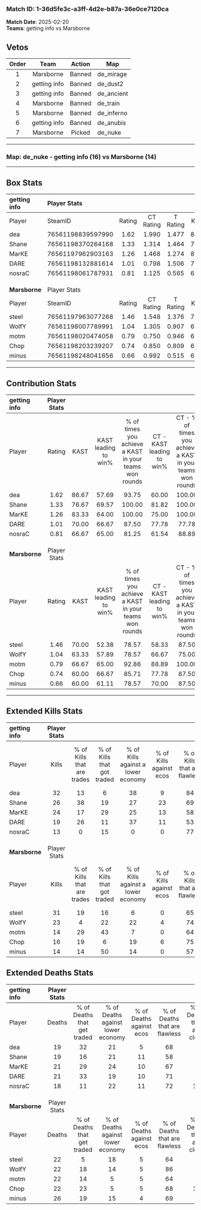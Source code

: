### Match ID: 1-36d5fe3c-a3ff-4d2e-b87a-36e0ce7120ca  
**Match Date**: 2025-02-20  
**Teams**: getting info vs Marsborne  

## Vetos  

| Order | Team | Action | Map |
| :---: | :--: | :----: | --- |
| 1 | Marsborne | Banned | de_mirage |
| 2 | getting info | Banned | de_dust2 |
| 3 | getting info | Banned | de_ancient |
| 4 | Marsborne | Banned | de_train |
| 5 | Marsborne | Banned | de_inferno |
| 6 | getting info | Banned | de_anubis |
| 7 | Marsborne | Picked | de_nuke |

---  

### **Map**: de_nuke - getting info (16) vs Marsborne (14)  
---  

## Box Stats  

| **getting info** | Player Stats      |        |           |          |       |       |       |         |        |      |     |
| :- | :- | :-: | :-: | :-: | :-: | :-: | :-: | :-: | :-: | :-: | :-: |
| Player           | SteamID           | Rating | CT Rating | T Rating | KAST  |  ADR  | Kills | Assists | Deaths | K/D  | HS% |
| dea              | 76561198839597990 |  1.62  |   1.990   |  1.477   | 86.67 | 100.2 |  32   |    6    |   19   | 1.68 | 43  |
| Shane            | 76561198370264168 |  1.33  |   1.314   |  1.464   | 76.67 | 84.0  |  26   |   10    |   19   | 1.37 | 61  |
| MarKE            | 76561197962903163 |  1.26  |   1.468   |  1.274   | 83.33 | 79.0  |  24   |    7    |   21   | 1.14 | 41  |
| DARE             | 76561198132881614 |  1.01  |   0.798   |  1.506   | 70.00 | 73.1  |  19   |   10    |   21   | 0.90 | 57  |
| nosraC           | 76561198061787931 |  0.81  |   1.125   |  0.565   | 66.67 | 57.2  |  13   |    7    |   18   | 0.72 | 38  |
|                  |                   |        |           |          |       |       |       |         |        |      |     |
|                  |                   |        |           |          |       |       |       |         |        |      |     |
|                  |                   |        |           |          |       |       |       |         |        |      |     |
| **Marsborne**    | Player Stats      |        |           |          |       |       |       |         |        |      |     |
| Player           | SteamID           | Rating | CT Rating | T Rating | KAST  |  ADR  | Kills | Assists | Deaths | K/D  | HS% |
| steel            | 76561197963077268 |  1.46  |   1.548   |  1.376   | 70.00 | 114.8 |  31   |    6    |   22   | 1.41 | 64  |
| WolfY            | 76561198007789991 |  1.04  |   1.305   |  0.907   | 63.33 | 69.7  |  23   |    5    |   22   | 1.05 | 52  |
| motm             | 76561198020474058 |  0.79  |   0.750   |  0.946   | 66.67 | 64.8  |  14   |    8    |   22   | 0.64 | 42  |
| Chop             | 76561198203239207 |  0.74  |   0.850   |  0.809   | 60.00 | 49.8  |  16   |    3    |   22   | 0.73 | 43  |
| minus            | 76561198248041656 |  0.66  |   0.992   |  0.515   | 60.00 | 62.6  |  14   |    7    |   26   | 0.54 | 42  |
---  

## Contribution Stats  

| **getting info** | Player Stats |       |                      |                                                        |                           |                                                             |                          |                                                            |
| :- | :-: | :-: | :-: | :-: | :-: | :-: | :-: | :-: |
| Player           |    Rating    | KAST  | KAST leading to win% | % of times you achieve a KAST in your teams won rounds | CT - KAST leading to win% | CT - % of times you achieve a KAST in your teams won rounds | T - KAST leading to win% | T - % of times you achieve a KAST in your teams won rounds |
| dea              |     1.62     | 86.67 |        57.69         |                         93.75                          |           60.00           |                           100.00                            |          54.55           |                           85.71                            |
| Shane            |     1.33     | 76.67 |        69.57         |                         100.00                         |           81.82           |                           100.00                            |          58.33           |                           100.00                           |
| MarKE            |     1.26     | 83.33 |        64.00         |                         100.00                         |           75.00           |                           100.00                            |          53.85           |                           100.00                           |
| DARE             |     1.01     | 70.00 |        66.67         |                         87.50                          |           77.78           |                            77.78                            |          58.33           |                           100.00                           |
| nosraC           |     0.81     | 66.67 |        65.00         |                         81.25                          |           61.54           |                            88.89                            |          71.43           |                           71.43                            |
|                  |              |       |                      |                                                        |                           |                                                             |                          |                                                            |
|                  |              |       |                      |                                                        |                           |                                                             |                          |                                                            |
|                  |              |       |                      |                                                        |                           |                                                             |                          |                                                            |
| **Marsborne**    | Player Stats |       |                      |                                                        |                           |                                                             |                          |                                                            |
| Player           |    Rating    | KAST  | KAST leading to win% | % of times you achieve a KAST in your teams won rounds | CT - KAST leading to win% | CT - % of times you achieve a KAST in your teams won rounds | T - KAST leading to win% | T - % of times you achieve a KAST in your teams won rounds |
| steel            |     1.46     | 70.00 |        52.38         |                         78.57                          |           58.33           |                            87.50                            |          44.44           |                           66.67                            |
| WolfY            |     1.04     | 63.33 |        57.89         |                         78.57                          |           66.67           |                            75.00                            |          50.00           |                           83.33                            |
| motm             |     0.79     | 66.67 |        65.00         |                         92.86                          |           88.89           |                           100.00                            |          45.45           |                           83.33                            |
| Chop             |     0.74     | 60.00 |        66.67         |                         85.71                          |           77.78           |                            87.50                            |          55.56           |                           83.33                            |
| minus            |     0.66     | 60.00 |        61.11         |                         78.57                          |           70.00           |                            87.50                            |          50.00           |                           66.67                            |
---  

## Extended Kills Stats  

| **getting info** | Player Stats |                            |                            |                                    |                         |                              |                                 |                                       |                    |           |
| :- | :-: | :-: | :-: | :-: | :-: | :-: | :-: | :-: | :-: | :-: |
| Player           |    Kills     | % of Kills that are trades | % of Kills that got traded | % of Kills against a lower economy | % of Kills against ecos | % of Kills that are flawless | % of Kills that are close duels | % of Kills that are assisted by flash | Pistol Round Kills | AWP Kills |
| dea              |      32      |             13             |             6              |                 38                 |            9            |              84              |                0                |                   0                   |         2          |     9     |
| Shane            |      26      |             38             |             19             |                 27                 |           23            |              69              |                8                |                   0                   |         2          |     0     |
| MarKE            |      24      |             17             |             29             |                 25                 |           13            |              58              |               13                |                   0                   |         0          |     0     |
| DARE             |      19      |             26             |             11             |                 37                 |           11            |              53              |               11                |                   0                   |         0          |     1     |
| nosraC           |      13      |             0              |             15             |                 0                  |            0            |              77              |                0                |                   0                   |         0          |     1     |
|                  |              |                            |                            |                                    |                         |                              |                                 |                                       |                    |           |
|                  |              |                            |                            |                                    |                         |                              |                                 |                                       |                    |           |
|                  |              |                            |                            |                                    |                         |                              |                                 |                                       |                    |           |
| **Marsborne**    | Player Stats |                            |                            |                                    |                         |                              |                                 |                                       |                    |           |
| Player           |    Kills     | % of Kills that are trades | % of Kills that got traded | % of Kills against a lower economy | % of Kills against ecos | % of Kills that are flawless | % of Kills that are close duels | % of Kills that are assisted by flash | Pistol Round Kills | AWP Kills |
| steel            |      31      |             19             |             16             |                 6                  |            0            |              65              |                6                |                   3                   |         4          |     1     |
| WolfY            |      23      |             4              |             22             |                 22                 |            4            |              74              |                4                |                   0                   |         3          |     9     |
| motm             |      14      |             29             |             43             |                 7                  |            0            |              64              |                7                |                   7                   |         1          |     0     |
| Chop             |      16      |             19             |             6              |                 19                 |            6            |              75              |                0                |                   0                   |         2          |     0     |
| minus            |      14      |             14             |             50             |                 14                 |            0            |              57              |                7                |                   0                   |         0          |     0     |
## Extended Deaths Stats  

| **getting info** | Player Stats |                             |                                   |                          |                               |                            |                           |               |
| :- | :-: | :-: | :-: | :-: | :-: | :-: | :-: | :-: |
| Player           |    Deaths    | % of Deaths that get traded | % of Deaths against lower economy | % of Deaths against ecos | % of Deaths that are flawless | % of Deaths that are close | % of Deaths while blinded | Deaths to AWP |
| dea              |      19      |             32              |                21                 |            5             |              68               |             0              |             5             |       3       |
| Shane            |      19      |             16              |                21                 |            11            |              58               |             5              |             5             |       2       |
| MarKE            |      21      |             29              |                24                 |            10            |              67               |             5              |             0             |       1       |
| DARE             |      21      |             33              |                19                 |            10            |              71               |             5              |             0             |       2       |
| nosraC           |      18      |             11              |                22                 |            11            |              72               |             11             |             0             |       2       |
|                  |              |                             |                                   |                          |                               |                            |                           |               |
|                  |              |                             |                                   |                          |                               |                            |                           |               |
|                  |              |                             |                                   |                          |                               |                            |                           |               |
| **Marsborne**    | Player Stats |                             |                                   |                          |                               |                            |                           |               |
| Player           |    Deaths    | % of Deaths that get traded | % of Deaths against lower economy | % of Deaths against ecos | % of Deaths that are flawless | % of Deaths that are close | % of Deaths while blinded | Deaths to AWP |
| steel            |      22      |              5              |                18                 |            5             |              64               |             5              |             0             |       2       |
| WolfY            |      22      |             18              |                14                 |            5             |              86               |             5              |             0             |       1       |
| motm             |      22      |             14              |                 5                 |            5             |              64               |             5              |             0             |       1       |
| Chop             |      22      |             23              |                 5                 |            5             |              68               |             14             |             0             |       4       |
| minus            |      26      |             19              |                15                 |            4             |              69               |             4              |             0             |       3       |
